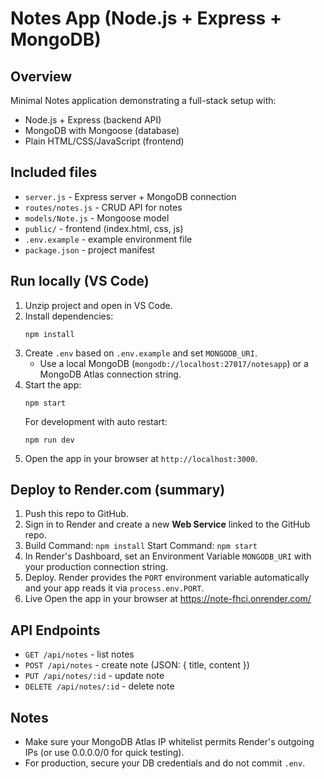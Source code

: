# Notes App (Node.js + Express + MongoDB)

## Overview
Minimal Notes application demonstrating a full-stack setup with:
- Node.js + Express (backend API)
- MongoDB with Mongoose (database)
- Plain HTML/CSS/JavaScript (frontend)

## Included files
- `server.js` - Express server + MongoDB connection
- `routes/notes.js` - CRUD API for notes
- `models/Note.js` - Mongoose model
- `public/` - frontend (index.html, css, js)
- `.env.example` - example environment file
- `package.json` - project manifest

## Run locally (VS Code)
1. Unzip project and open in VS Code.
2. Install dependencies:
   ```
   npm install
   ```
3. Create `.env` based on `.env.example` and set `MONGODB_URI`.
   - Use a local MongoDB (`mongodb://localhost:27017/notesapp`) or a MongoDB Atlas connection string.
4. Start the app:
   ```
   npm start
   ```
   For development with auto restart:
   ```
   npm run dev
   ```
5. Open the app in your browser at `http://localhost:3000`.

## Deploy to Render.com (summary)
1. Push this repo to GitHub.
2. Sign in to Render and create a new **Web Service** linked to the GitHub repo.
3. Build Command: `npm install`
   Start Command: `npm start`
4. In Render's Dashboard, set an Environment Variable `MONGODB_URI` with your production connection string.
5. Deploy. Render provides the `PORT` environment variable automatically and your app reads it via `process.env.PORT`.
6. Live Open the app in your browser at https://note-fhci.onrender.com/

## API Endpoints
- `GET /api/notes` - list notes
- `POST /api/notes` - create note (JSON: { title, content })
- `PUT /api/notes/:id` - update note
- `DELETE /api/notes/:id` - delete note

## Notes
- Make sure your MongoDB Atlas IP whitelist permits Render's outgoing IPs (or use 0.0.0.0/0 for quick testing).
- For production, secure your DB credentials and do not commit `.env`.
